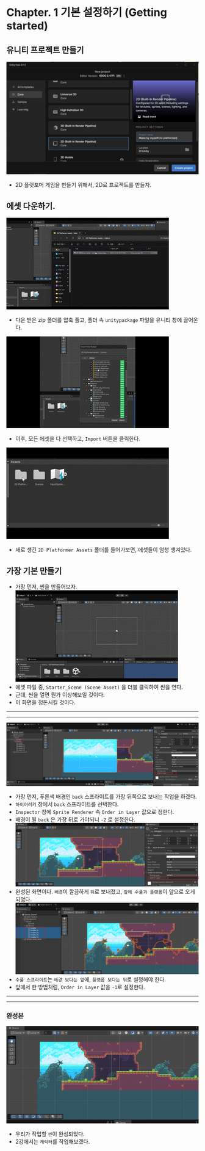 # Chapter. 1 기본 설정하기 (Getting started)
## 유니티 프로젝트 만들기
![](./1.png)
- 2D 플랫포머 게임을 만들기 위해서, 2D로 프로젝트를 만들자.

## 에셋 다운하기.
![](./1.gif)
- 다운 받은 zip 폴더를 압축 풀고, 폴더 속 `unitypackage` 파일을 유니티 창에 끌어온다.

![](./임포트하기.gif)
- 이후, 모든 에셋을 다 선택하고, `Import` 버튼을 클릭한다.

![](./에셋%20적용된%20모습.gif)
- 새로 생긴 `2D Platformer Assets` 폴더를 들어가보면, 에셋들이 엄청 생겨있다.

## 가장 기본 만들기
- 가장 먼저, 씬을 만들어보자.
![](./씬%20열기.gif)
- 에셋 파일 중, `Starter_Scene (Scene Asset)` 을 더블 클릭하여 씬을 연다.
- 근데, 씬을 열면 뭔가 이상해보일 것이다.
- 이 화면을 정돈시킬 것이다.
---
---

![](./배경%20레이어.png)
- 가장 먼저, 푸른색 배경인 `back` 스프라이트를 가장 뒤쪽으로 보내는 작업을 하겠다.
- `하이어러키` 창에서 `back` 스프라이트를 선택한다.
- `Inspector` 창에 `Sprite Renderer` 속 `Order in Layer` 값으로 정한다.
- 배경이 될 `back` 은 가장 뒤로 가야되니 `-2` 로 설정한다.
![](./배경%20뒤로%20보내기.png)
- 완성된 화면이다. `배경`이 깔끔하게 `뒤`로 보내졌고, `앞에 수풀과 플랫폼`이 앞으로 오게되었다.
![](./여기도하셈.png)
- `수풀 스프라이트`는 `배경 보다는 앞`에, `플랫폼 보다는 뒤`로 설정해야 한다.
- 앞에서 한 방법처럼, `Order in Layer` 값을 `-1`로 설정한다.
---
---
### 완성본
![](./완성본.png)
- 우리가 작업할 `씬`이 완성되었다.
- 2강에서는 `캐릭터`를 작업해보겠다.